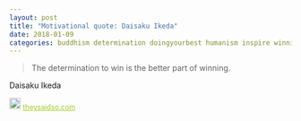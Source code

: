 ```yaml
---
layout: post
title: "Motivational quote: Daisaku Ikeda"
date: 2018-01-09
categories: buddhism determination doingyourbest humanism inspire winning
---
```

> The determination to win is the better part of winning.

Daisaku Ikeda

<span style="z-index:50;font-size:0.9em;"><img src="https://theysaidso.com/branding/theysaidso.png" height="20" width="20" alt="theysaidso.com"/><a href="https://theysaidso.com" title="Powered by quotes from theysaidso.com" style="color: #9fcc25; margin-left: 4px; vertical-align: middle;">theysaidso.com</a></span>
